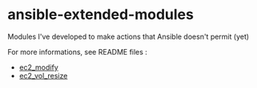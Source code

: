 # ansible-extended-modules
Modules I've developed to make actions that Ansible doesn't permit (yet)

For more informations, see README files :
* [ec2_modify](./README.ec2_modify.md)
* [ec2_vol_resize](./README.ec2_vol_resize.md)
